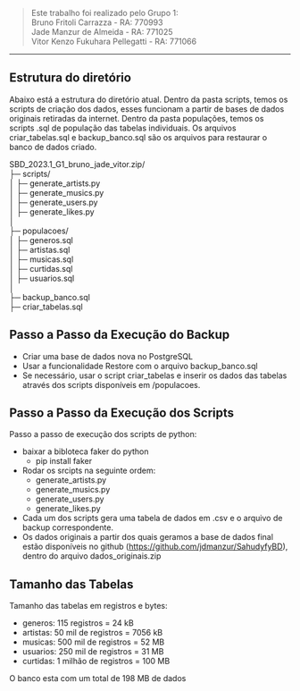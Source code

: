 > Este trabalho foi realizado pelo Grupo 1:\
Bruno Fritoli Carrazza - RA: 770993 \
Jade Manzur de Almeida - RA: 771025 \
Vitor Kenzo Fukuhara Pellegatti - RA: 771066

---

## Estrutura do diretório

Abaixo está a estrutura do diretório atual. 
Dentro da pasta scripts, temos os scripts de criação dos dados, esses funcionam a partir de bases de dados originais retiradas da internet.
Dentro da pasta populações, temos os scripts .sql de população das tabelas individuais.
Os arquivos criar_tabelas.sql e backup_banco.sql são os arquivos para restaurar o banco de dados criado.


SBD_2023.1_G1_bruno_jade_vitor.zip/ \
├─ scripts/ \
│  ├─ generate_artists.py \
│  ├─ generate_musics.py \
│  ├─ generate_users.py \
│  ├─ generate_likes.py \
│ \
├─ populacoes/ \
│  ├─ generos.sql \
│  ├─ artistas.sql \
│  ├─ musicas.sql \
│  ├─ curtidas.sql \
│  ├─ usuarios.sql \
│ \
├─ backup_banco.sql \
├─ criar_tabelas.sql 



## Passo a Passo da Execução do Backup

- Criar uma base de dados nova no PostgreSQL
- Usar a funcionalidade Restore com o arquivo backup_banco.sql  
- Se necessário, usar o script criar_tabelas e inserir os dados das tabelas através dos scripts disponíveis em /populacoes.

## Passo a Passo da Execução dos Scripts

Passo a passo de execução dos scripts de python:

- baixar a bibloteca faker do python
   - pip install faker
- Rodar os srcipts na seguinte ordem:
   - generate_artists.py
   - generate_musics.py
   - generate_users.py
   - generate_likes.py
- Cada um dos scripts gera uma tabela de dados em .csv e o arquivo de backup correspondente.
- Os dados originais a partir dos quais geramos a base de dados final estão disponíveis no github (https://github.com/jdmanzur/SahudyfyBD), dentro do arquivo dados_originais.zip

## Tamanho das Tabelas

Tamanho das tabelas em registros e bytes:

- generos: 115 registros = 24 kB
- artistas: 50 mil de registros = 7056 kB
- musicas: 500 mil de registros = 52 MB
- usuarios: 250 mil de registros = 31 MB
- curtidas: 1 milhão de registros = 100 MB

O banco esta com um total de 198 MB de dados
